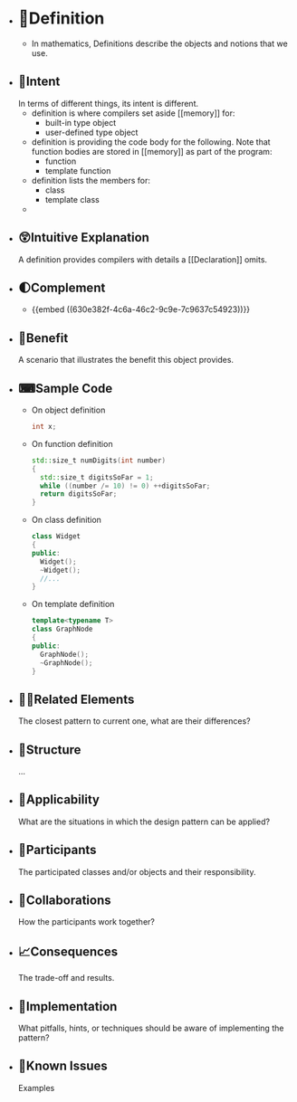 - # 📝Definition
	- In mathematics, Definitions describe the objects and notions that we use.
- ## 🎯Intent
  In terms of different things, its intent is different.
	- definition is where compilers set aside [[memory]] for:
		- built-in type object
		- user-defined type object
	- definition is providing the code body for the following. Note that function bodies are stored in [[memory]] as part of the program:
		- function
		- template function
	- definition lists the members for:
		- class
		- template class
	-
- ## 😲Intuitive Explanation
  A definition provides compilers with details a [[Declaration]] omits.
- ## 🌓Complement
	- {{embed ((630e382f-4c6a-46c2-9c9e-7c9637c54923))}}
- ## 🚀Benefit
   A scenario that illustrates the benefit this object provides.
- ## ⌨Sample Code
	- On object definition
	  
	  ``` c++
	  int x;
	  ```
	- On function definition
	  
	  ``` c++
	  std::size_t numDigits(int number)
	  {
	    std::size_t digitsSoFar = 1;
	    while ((number /= 10) != 0) ++digitsSoFar;
	    return digitsSoFar;
	  }
	  ```
	- On class definition
	  
	  ``` c++
	  class Widget
	  {
	  public:
	    Widget();
	    ~Widget();
	    //...
	  }
	  ```
	- On template definition
	  
	  ``` c++
	  template<typename T>
	  class GraphNode
	  {
	  public:
	    GraphNode();
	    ~GraphNode();
	  }
	  ```
- ## 🙋‍♂️Related Elements
   The closest pattern to current one, what are their differences?
- ## 🧱Structure
   ...
- ## 🤳Applicability
   What are the situations in which the design pattern can be applied?
- ## 🤼Participants
   The participated classes and/or objects and their responsibility.
- ## 🤝Collaborations
   How the participants work together?
- ## 📈Consequences
   The trade-off and results.
- ## 🔎Implementation
   What pitfalls, hints, or techniques should be aware of implementing the pattern?
- ## 🤔Known Issues
   Examples